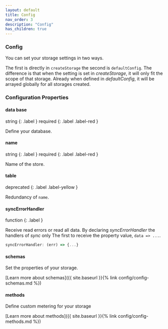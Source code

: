 ```yaml
---
layout: default
title: Config
nav_order: 3
description: "Config"
has_children: true
---
```


### Config

You can set your storage settings in two ways.

The first is directly in `createStorage` the second is `defaultConfig`.
The difference is that when the setting is set in *createStorage*,
it will only fit the scope of that storage. Already when defined
in *defaultConfig*, it will be arrayed globally for all storages
created.
### Configuration Properties

#### data base
string
{: .label }
required
{: .label .label-red }

Define your database.


#### name
string
{: .label }
required
{: .label .label-red }

Name of the store.


#### table
deprecated
{: .label .label-yellow }

Redundancy of `name`.


#### syncErrorHandler
function
{: .label }

Receive read errors or read all data.
By declaring *syncErrorHandler* the handlers of *sync* only
The first to receive the property value, `data => ...`.

```javascript
syncErrorHandler: (err) => {...} 
```


#### schemas

Set the properties of your storage.

[Learn more about schemas]({{ site.baseurl }}{% link config/config-schemas.md %})

#### methods

Define custom metering for your storage

[Learn more about methods]({{ site.baseurl }}{% link config/config-methods.md %})

